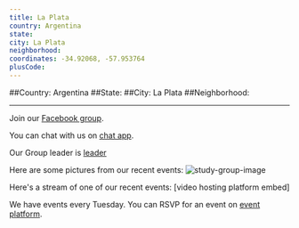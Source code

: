 ```yaml
---
title: La Plata
country: Argentina
state: 
city: La Plata
neighborhood: 
coordinates: -34.92068, -57.953764
plusCode:
---
```


##Country: Argentina
##State: 
##City: La Plata
##Neighborhood: 
*****
Join our [Facebook group](https://www.facebook.com/groups/free.code.camp.la.plata).

You can chat with us on [chat app]().

Our Group leader is [leader]()

Here are some pictures from our recent events:
![study-group-image]()

Here's a stream of one of our recent events:
[video hosting platform embed]

We have events every Tuesday. You can RSVP for an event on [event platform]().
